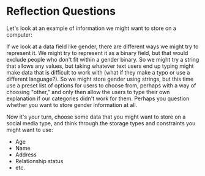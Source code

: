 # Reflection Questions
Let's look at an example of information we might want to store on a computer:

If we look at a data field like gender, there are different ways we might try to represent it. We might try to represent it as a binary field, but that would exclude people who don't fit within a gender binary. So we might try a string that allows any values, but taking whatever text users end up typing might make data that is difficult to work with (what if they make a typo or use a different language?). So we might store gender using strings, but this time use a preset list of options for users to choose from, perhaps with a way of choosing "other," and only then allow the users to type their own explanation if our categories didn't work for them. Perhaps you question whether you want to store gender information at all.

Now it's your turn, choose some data that you might want to store on a social media type, and think through the storage types and constraints you might want to use:
  - Age
  - Name
  - Address
  - Relationship status
  - etc.
